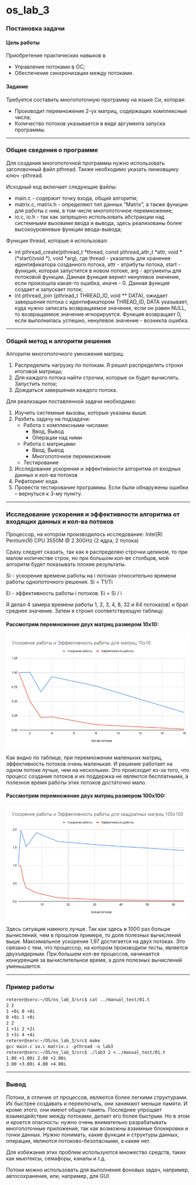 # os_lab_3

### Постановка задачи

#### Цель работы

Приобретение практических навыков в

- Управление потоками в ОС;
- Обеспечение синхронизации между потоками.

#### Задание

Требуется составить многопоточную программу на языке Си, которая:

- Производит перемножение 2-ух матриц, содержащих комплексные числа;
- Количество потоков указывается в виде аргумента запуска программы.

---

### Общие сведения о программе

Для создания многопоточной программы нужно использовать заголовочный файл pthread. Также необходимо указать линковщику ключ -pthread.

Исходный код включает следующие файлы:

- main.c - содержит точку входа, общий алгоритм;
- matrix.c, matrix.h - определяют тип данных “Matrix”, а также функции для работы с ним, в том числе многопоточное
  перемножение;
- io.c, io.h - так как запрещено использовать абстракции над системными вызовами ввода и вывода, здесь реализованы
  более высокоуровневые функции ввода-вывода;

Функции thread, которые я использовал:

- int pthread_create(pthread_t *thread, const pthread_attr_t *attr, void *(*start)(void *), void *arg), где thread -
  указатель для хранения идентификатора созданного потока, attr - атрибуты потока, start - функция, которая запустится
  в новом потоке, arg - аргументы для потоковой функции. Данная функция вернет ненулевое значение, если произошла
  какая-то ошибка, иначе - 0. Данная функция создает и запускает поток;
- int pthread_join (pthread_t THREAD_ID, void \*\* DATA), ожидает завершения потока с идентификатором THREAD_ID, DATA
  указывает, куда нужно записать возвращаемое значение, если он равен NULL, то возвращаемое значение игнорируется.
  Функция возвращает 0, если выполнилась успешно, ненулевое значение - возникла ошибка.

---

### Общий метод и алгоритм решения

Алгоритм многопоточного умножения матриц:

1. Распределить нагрузку по потокам. Я решил распределять строки итоговой матрицы;
2. Для каждого потока найти строчки, которые он будет вычислять. Запустить поток;
3. Дождаться завершения каждого потока.

Для реализации поставленной задачи необходимо:

1. Изучить системные вызовы, которые указаны выше.
2. Разбить задачу на подзадачи:
   - Работа с комплексными числами:
     - Ввод, Вывод
     - Операции над ними
   - Работа с матрицами:
     - Ввод, Вывод
     - Многопоточное перемножение
   - Тестирование
3. Исследование ускорения и эффективности алгоритма от входных данных и кол-ва потоков
4. Рефаторинг кода.
5. Провести тестирование программы. Если были обнаружены ошибки – вернуться к 3-му пункту.

---

### Исследование ускорения и эффективности алгоритма от входящих данных и кол-ва потоков

Процессор, на котором производилось исследование: Intel(R) Pentium(R) CPU 3550M @ 2.30GHz (2 ядра, 2 потока)

Сразу следует сказать, так как я распределяю строчки целиком, то при малом количестве строк, но при большом кол-ве столбцов, мой алгоритм будет показывать плохие результаты.

Si - ускорение времени работы на i потоках относительно времени работы однопоточного решения. Si = T1/Ti

Ei - эффективность работы i потоков. Ei = Si / i

Я делал 4 замера времени работы 1, 2, 3, 4, 8, 32 и 64 потока(ов) и брал среднее значение. Затем я строил соответствующую таблицу.

#### Рассмотрим перемножение двух матриц размером 10x10:

![Таб., Ускорение и Эффективность работы относительно кол-ва потоков для матрицы 10x10](img/10x10.png)

Как видно по таблице, при перемножении маленьких матриц, эффективность потоков очень маленькая. И решение работает на одном потоке лучше, чем на нескольких. Это происходит из-за того, что процесс создания потоков и их поддержка не являются бесплатными, а полезное время работы этих потоков достаточно мало.

#### Рассмотрим перемножение двух матриц размером 100x100:

![Таб., Ускорение и Эффективность работы относительно кол-ва потоков для матрицы 100x100](img/100x100.png)

Здесь ситуация намного лучше. Так как здесь в 1000 раз больше вычислений, чем в прошлом примере, то доля полезных вычислений выше. Максимальное ускорение 1,97 достигается на двух потоках. Это связано с тем, что процессор, на котором производили тесты, является двухъядерным. При большем кол-ве процессов, начинается конкуренция за вычислительное время, а доля полезных вычислений уменьшается.

---

### Пример работы

    reterer@serv:~/OS/os_lab_3/src$ cat ../manual_test/01.t
    2 2
    1 +0i 0 +0i
    0 +0i 1 +0i
    2 2
    1 +1i 2 +2i
    3 +3i 4 +4i
    reterer@serv:~/OS/os_lab_3/src$ make
    gcc main.c io.c matrix.c -pthread -o lab3
    reterer@serv:~/OS/os_lab_3/src$ ./lab3 2 <../manual_test/01.t
    1.00 +1.00i 2.00 +2.00i
    3.00 +3.00i 4.00 +4.00i

---

### Вывод

Потоки, в отличие от процессов, являются более легкими структурами. Их быстрее создавать и переключать, они занимают меньше памяти. И кроме этого, они имеют общую память. Последнее упрощает взаимодействие между потоками, делает его более быстрым. Но в этом и кроется опасность: нужно очень внимательно разрабатывать многопоточные приложения, так как возможны взаимные блокировки и гонки данных. Нужно понимать, какие функции и структуры данных, операции, являются потоково-безопасными, а какие нет.

Для избежания этих проблем используются множество средств, таких как мьютексы, семафоры, каналы и т.д.

Потоки можно использовать для выполнения фоновых задач, например, автосохранения, или, например, для GUI.
